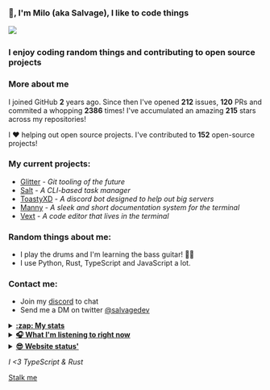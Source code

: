 ### 👋, I'm Milo (aka Salvage), I like to code things 

![](https://komarev.com/ghpvc/?username=Milo123459)

### I enjoy coding random things and contributing to open source projects

### More about me

I joined GitHub **2** years ago. Since then I've opened **212** issues, **120** PRs and commited a whopping **2386** times! I've accumulated an amazing **215** stars across my repositories!

I ♥ helping out open source projects. I've contributed to **152** open-source projects!

### My current projects:
* [Glitter](https://github.com/Milo123459/Glitter) - *Git tooling of the future*
* [Salt](https://github.com/Milo123459/salt) - *A CLI-based task manager*
* [ToastyXD](https://github.com/Shamil-FD/ToastyXD) - *A discord bot designed to help out big servers*
* [Manny](https://github.com/Milo123459/manny) - *A sleek and short documentation system for the terminal*
* [Vext](https://github.com/Milo123459/vext) - *A code editor that lives in the terminal*

### Random things about me:
* I play the drums and I'm learning the bass guitar! 🥁🎸
* I use Python, Rust, TypeScript and JavaScript a lot.

### Contact me:
* Join my [discord](https://discord.gg/3ucGCpa) to chat
* Send me a DM on twitter [@salvagedev](https://twitter.com/salvagedev)

<details>
<summary><u><b>:zap: My stats</b></u></summary>
<a href="https://github.com/Milo123459/Milo123459">
<img align="center" src="/github-metrics.svg" alt="Milo's github stats">
</a>
</details>

<details>
<summary> <u><b> 🎧 What I'm listening to right now </u></b></summary>
  
[![spotify-github-profile](https://spotify-github-profile.vercel.app/api/view?uid=ag4njzejamkgxd0nxc5br6s8n&cover_image=true&theme=novatorem)](https://spotify-github-profile.vercel.app/api/view?uid=ag4njzejamkgxd0nxc5br6s8n&redirect=true)
  
</details>

<details>
  <summary><u><b>😎 Website status'</b></u></summary>
  <img src="https://milo123459.github.io/downtime/status/1.1.1.1-443.svg"/>
  <img src="https://milo123459.github.io/downtime/status/hypixel.net-443.svg"/>
  <img src="https://milo123459.github.io/downtime/status/milo123459.vercel.app-443.svg" />
</details>

*I <3 TypeScript & Rust*

[Stalk me](https://gitstalk.netlify.app/Milo123459)
